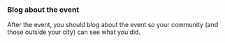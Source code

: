 ### Blog about the event 

After the event, you should blog about the event so your community (and those outside your city) can see what you did.
